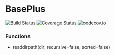 # BasePlus

[![Build Status](https://travis-ci.org/zhmz90/BasePlus.jl.svg?branch=master)](https://travis-ci.org/zhmz90/BasePlus.jl)
[![Coverage Status](https://coveralls.io/repos/zhmz90/BasePlus.jl/badge.svg?branch=master&service=github)](https://coveralls.io/github/zhmz90/BasePlus.jl?branch=master)
[![codecov.io](http://codecov.io/github/zhmz90/BasePlus.jl/coverage.svg?branch=master)](http://codecov.io/github/zhmz90/BasePlus.jl?branch=master)


### Functions
- readdirpath(dir; recursive=false, sorted=false)
